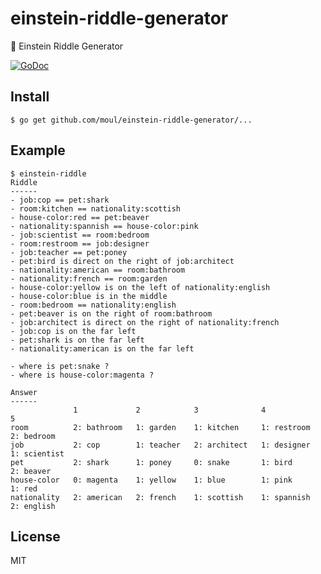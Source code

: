 # einstein-riddle-generator
:game_die: Einstein Riddle Generator

[![GoDoc](https://godoc.org/github.com/moul/einstein-riddle-generator?status.svg)](https://godoc.org/github.com/moul/einstein-riddle-generator)

## Install

```console
$ go get github.com/moul/einstein-riddle-generator/...
```

## Example

```console
$ einstein-riddle
Riddle
------
- job:cop == pet:shark
- room:kitchen == nationality:scottish
- house-color:red == pet:beaver
- nationality:spannish == house-color:pink
- job:scientist == room:bedroom
- room:restroom == job:designer
- job:teacher == pet:poney
- pet:bird is direct on the right of job:architect
- nationality:american == room:bathroom
- nationality:french == room:garden
- house-color:yellow is on the left of nationality:english
- house-color:blue is in the middle
- room:bedroom == nationality:english
- pet:beaver is on the right of room:bathroom
- job:architect is direct on the right of nationality:french
- job:cop is on the far left
- pet:shark is on the far left
- nationality:american is on the far left

- where is pet:snake ?
- where is house-color:magenta ?

Answer
------
              1             2            3              4             5
room          2: bathroom   1: garden    1: kitchen     1: restroom   2: bedroom
job           2: cop        1: teacher   2: architect   1: designer   1: scientist
pet           2: shark      1: poney     0: snake       1: bird       2: beaver
house-color   0: magenta    1: yellow    1: blue        1: pink       1: red
nationality   2: american   2: french    1: scottish    1: spannish   2: english
```

## License

MIT
